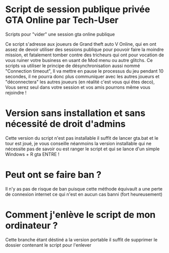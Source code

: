 # Script de session publique privée GTA Online par Tech-User
Scripts pour "vider" une session gta online publique

Ce script s'adresse aux joueurs de Grand theft auto V Online, qui en ont assez de devoir utiliser des sessions publique pour pouvoir faire la moindre mission, et fatalement tomber contre des tricheurs qui ont pour vocation de vous ruiner votre business en usant de Mod menu ou autre glitchs. Ce scripts va utiliser le principe de désynchronisation aussi nommé "Connection timeout", Il va mettre en pause le processus du jeu pendant 10 secondes, il ne pourra donc plus communiquer avec les autres joueurs et "déconnectera" les autres joueurs (en réalité c'est vous qui êtes deco), Vous serez seul dans votre session et vos amis pourrons même vous rejoindre !

# Version sans installation et sans nécessité de droit d'admins
Cette version du script n'est pas installable il suffit de lancer gta.bat et le tour est joué, je vous conseille néanmoins la version installable qui ne nécessite pas de savoir ou est ranger le script et qui se lance d'un simple Windows + R gta ENTRE !

# Peut ont se faire ban ? 
Il n'y as pas de risque de ban puisque cette méthode équivault a une perte de connexion internet ce qui n'est en aucun cas banni (fort heureusement)

# Comment j'enlève le script de mon ordinateur ?
Cette branche étant déstiné a la version portable il suffit de supprimer le dossier contenant le script pour l'enlever
